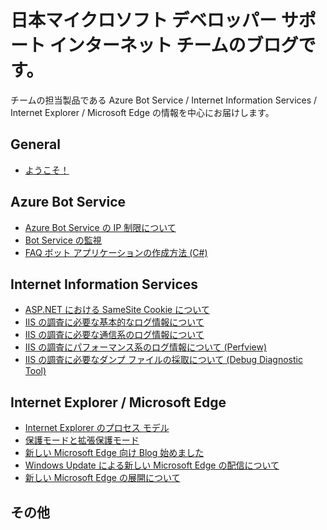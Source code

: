 # 日本マイクロソフト デベロッパー サポート インターネット チームのブログです。

チームの担当製品である Azure Bot Service / Internet Information Services / Internet Explorer / Microsoft Edge の情報を中心にお届けします。

## General
- [ようこそ！](./articles/general/welcome.md)

## Azure Bot Service
- [Azure Bot Service の IP 制限について](./articles/azure-bot-service/ip-limitation.md)
- [Bot Service の監視](./articles/azure-bot-service/bot-monitoring.md)
- [FAQ ボット アプリケーションの作成方法 (C#)](./articles/azure-bot-service/how-to-create-faq-bot.md)

## Internet Information Services
- [ASP.NET における SameSite Cookie について](./articles/web-apps/aspdotnet-samesitecookie.md)
- [IIS の調査に必要な基本的なログ情報について](./articles/web-apps/LogCollection1.md)
- [IIS の調査に必要な通信系のログ情報について](./articles/web-apps/LogCollection2.md)
- [IIS の調査にパフォーマンス系のログ情報について (Perfview)](./articles/web-apps/LogCollection3.md)
- [IIS の調査に必要なダンプ ファイルの採取について (Debug Diagnostic Tool)](./articles/web-apps/LogCollection4.md)

## Internet Explorer / Microsoft Edge
- [Internet Explorer のプロセス モデル](./articles/internet-explorer-microsoft-edge/process-model.md)
- [保護モードと拡張保護モード](./articles/internet-explorer-microsoft-edge/protected-mode.md)
- [新しい Microsoft Edge 向け Blog 始めました](./articles/internet-explorer-microsoft-edge/new-microsoft-edge.md)
- [Windows Update による新しい Microsoft Edge の配信について](./articles/internet-explorer-microsoft-edge/New-Edge-via-WU.md)
- [新しい Microsoft Edge の展開について](./articles/internet-explorer-microsoft-edge/Deploy-Edge.md)

## その他
<!--
- [その他]
-->
